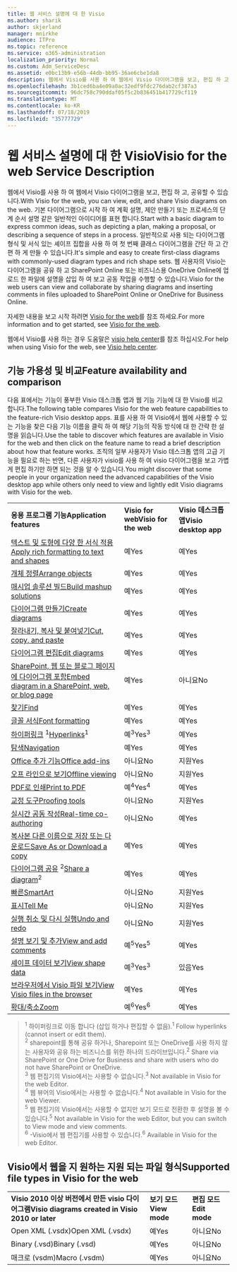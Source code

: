 ```yaml
---
title: 웹 서비스 설명에 대 한 Visio
ms.author: sharik
author: skjerland
manager: mnirkhe
audience: ITPro
ms.topic: reference
ms.service: o365-administration
localization_priority: Normal
ms.custom: Adm_ServiceDesc
ms.assetid: e0bc13b9-e56b-44db-bb95-36ae6cbe1da8
description: 웹에서 Visio를 사용 하 여 웹에서 Visio 다이어그램을 보고, 편집 하 고, 공유할 수 있습니다. 기본 다이어그램으로 시작 하 여 계획 설명, 제안 만들기 또는 프로세스의 단계 순서 설명 같은 일반적인 아이디어를 표현 합니다. 일반적으로 사용 되는 다이어그램 형식 및 서식 있는 셰이프 집합을 사용 하 여 첫 번째 클래스 다이어그램을 간단 하 고 간편 하 게 만들 수 있습니다. 웹 사용자의 Visio는 다이어그램을 공유 하 고 SharePoint Online 또는 비즈니스용 OneDrive Online에 업로드 한 파일에 설명을 삽입 하 여 보고 공동 작업을 수행할 수 있습니다.
ms.openlocfilehash: 3b1ced6ba4e09a0ac32edf9fdc276dab2cf387a3
ms.sourcegitcommit: 96dc758c790ddaf05f5c2b836451b417729cf119
ms.translationtype: MT
ms.contentlocale: ko-KR
ms.lasthandoff: 07/18/2019
ms.locfileid: "35777729"
---
```

# <a name="visio-for-the-web-service-description"></a><span data-ttu-id="16414-106">웹 서비스 설명에 대 한 Visio</span><span class="sxs-lookup"><span data-stu-id="16414-106">Visio for the web Service Description</span></span>

<span data-ttu-id="16414-107">웹에서 Visio를 사용 하 여 웹에서 Visio 다이어그램을 보고, 편집 하 고, 공유할 수 있습니다.</span><span class="sxs-lookup"><span data-stu-id="16414-107">With Visio for the web, you can view, edit, and share Visio diagrams on the web.</span></span> <span data-ttu-id="16414-108">기본 다이어그램으로 시작 하 여 계획 설명, 제안 만들기 또는 프로세스의 단계 순서 설명 같은 일반적인 아이디어를 표현 합니다.</span><span class="sxs-lookup"><span data-stu-id="16414-108">Start with a basic diagram to express common ideas, such as depicting a plan, making a proposal, or describing a sequence of steps in a process.</span></span> <span data-ttu-id="16414-109">일반적으로 사용 되는 다이어그램 형식 및 서식 있는 셰이프 집합을 사용 하 여 첫 번째 클래스 다이어그램을 간단 하 고 간편 하 게 만들 수 있습니다.</span><span class="sxs-lookup"><span data-stu-id="16414-109">It's simple and easy to create first-class diagrams with commonly-used diagram types and rich shape sets.</span></span> <span data-ttu-id="16414-110">웹 사용자의 Visio는 다이어그램을 공유 하 고 SharePoint Online 또는 비즈니스용 OneDrive Online에 업로드 한 파일에 설명을 삽입 하 여 보고 공동 작업을 수행할 수 있습니다.</span><span class="sxs-lookup"><span data-stu-id="16414-110">Visio for the web users can view and collaborate by sharing diagrams and inserting comments in files uploaded to SharePoint Online or OneDrive for Business Online.</span></span>
  
<span data-ttu-id="16414-111">자세한 내용을 보고 시작 하려면 [Visio for the web](https://products.office.com/en-US/visio/visio-online)를 참조 하세요.</span><span class="sxs-lookup"><span data-stu-id="16414-111">For more information and to get started, see [Visio for the web](https://products.office.com/en-US/visio/visio-online).</span></span>
  
<span data-ttu-id="16414-112">웹에서 Visio를 사용 하는 경우 도움말은 [visio help center](https://support.office.com/visio)를 참조 하십시오.</span><span class="sxs-lookup"><span data-stu-id="16414-112">For help when using Visio for the web, see [Visio help center](https://support.office.com/visio).</span></span>
  
## <a name="feature-availability-and-comparison"></a><span data-ttu-id="16414-113">기능 가용성 및 비교</span><span class="sxs-lookup"><span data-stu-id="16414-113">Feature availability and comparison</span></span>

<span data-ttu-id="16414-114">다음 표에서는 기능이 풍부한 Visio 데스크톱 앱과 웹 기능 기능에 대 한 Visio를 비교 합니다.</span><span class="sxs-lookup"><span data-stu-id="16414-114">The following table compares Visio for the web feature capabilities to the feature-rich Visio desktop apps.</span></span> <span data-ttu-id="16414-115">표를 사용 하 여 Visio에서 웹에 사용할 수 있는 기능을 찾은 다음 기능 이름을 클릭 하 여 해당 기능의 작동 방식에 대 한 간략 한 설명을 읽습니다.</span><span class="sxs-lookup"><span data-stu-id="16414-115">Use the table to discover which features are available in Visio for the web and then click on the feature name to read a brief description about how that feature works.</span></span> <span data-ttu-id="16414-116">조직의 일부 사용자가 Visio 데스크톱 앱의 고급 기능을 필요로 하는 반면, 다른 사용자가 visio를 사용 하 여 visio 다이어그램을 보고 가볍게 편집 하기만 하면 되는 것을 알 수 있습니다.</span><span class="sxs-lookup"><span data-stu-id="16414-116">You might discover that some people in your organization need the advanced capabilities of the Visio desktop app while others only need to view and lightly edit Visio diagrams with Visio for the web.</span></span> 
  
||||
|:-----|:-----|:-----|
|<span data-ttu-id="16414-117">**응용 프로그램 기능**</span><span class="sxs-lookup"><span data-stu-id="16414-117">**Application features**</span></span> <br/> |<span data-ttu-id="16414-118">**Visio for web**</span><span class="sxs-lookup"><span data-stu-id="16414-118">**Visio for the web**</span></span> <br/> |<span data-ttu-id="16414-119">**Visio 데스크톱 앱**</span><span class="sxs-lookup"><span data-stu-id="16414-119">**Visio desktop app**</span></span> <br/> |
|[<span data-ttu-id="16414-120">텍스트 및 도형에 다양 한 서식 적용</span><span class="sxs-lookup"><span data-stu-id="16414-120">Apply rich formatting to text and shapes</span></span>](visio-online.md#BM_1) <br/> |<span data-ttu-id="16414-121">예</span><span class="sxs-lookup"><span data-stu-id="16414-121">Yes</span></span>  <br/> |<span data-ttu-id="16414-122">예</span><span class="sxs-lookup"><span data-stu-id="16414-122">Yes</span></span>  <br/> |
|[<span data-ttu-id="16414-123">개체 정렬</span><span class="sxs-lookup"><span data-stu-id="16414-123">Arrange objects</span></span>](visio-online.md#BM_2) <br/> |<span data-ttu-id="16414-124">예</span><span class="sxs-lookup"><span data-stu-id="16414-124">Yes</span></span>  <br/> |<span data-ttu-id="16414-125">예</span><span class="sxs-lookup"><span data-stu-id="16414-125">Yes</span></span>  <br/> |
|[<span data-ttu-id="16414-126">매시업 솔루션 빌드</span><span class="sxs-lookup"><span data-stu-id="16414-126">Build mashup solutions</span></span>](visio-online.md#BM_3) <br/> |<span data-ttu-id="16414-127">예</span><span class="sxs-lookup"><span data-stu-id="16414-127">Yes</span></span>  <br/> |<span data-ttu-id="16414-128">예</span><span class="sxs-lookup"><span data-stu-id="16414-128">Yes</span></span>  <br/> |
|[<span data-ttu-id="16414-129">다이어그램 만들기</span><span class="sxs-lookup"><span data-stu-id="16414-129">Create diagrams</span></span>](visio-online.md#BM_4) <br/> |<span data-ttu-id="16414-130">예</span><span class="sxs-lookup"><span data-stu-id="16414-130">Yes</span></span>  <br/> |<span data-ttu-id="16414-131">예</span><span class="sxs-lookup"><span data-stu-id="16414-131">Yes</span></span>  <br/> |
|[<span data-ttu-id="16414-132">잘라내기, 복사 및 붙여넣기</span><span class="sxs-lookup"><span data-stu-id="16414-132">Cut, copy, and paste</span></span>](visio-online.md#BM_5) <br/> |<span data-ttu-id="16414-133">예</span><span class="sxs-lookup"><span data-stu-id="16414-133">Yes</span></span>  <br/> |<span data-ttu-id="16414-134">예</span><span class="sxs-lookup"><span data-stu-id="16414-134">Yes</span></span>  <br/> |
|[<span data-ttu-id="16414-135">다이어그램 편집</span><span class="sxs-lookup"><span data-stu-id="16414-135">Edit diagrams</span></span>](visio-online.md#BM_6) <br/> |<span data-ttu-id="16414-136">예</span><span class="sxs-lookup"><span data-stu-id="16414-136">Yes</span></span>  <br/> |<span data-ttu-id="16414-137">예</span><span class="sxs-lookup"><span data-stu-id="16414-137">Yes</span></span>  <br/> |
|[<span data-ttu-id="16414-138">SharePoint, 웹 또는 블로그 페이지에 다이어그램 포함</span><span class="sxs-lookup"><span data-stu-id="16414-138">Embed diagram in a SharePoint, web, or blog page</span></span>](visio-online.md#BM_7) <br/> |<span data-ttu-id="16414-139">예</span><span class="sxs-lookup"><span data-stu-id="16414-139">Yes</span></span>  <br/> |<span data-ttu-id="16414-140">아니요</span><span class="sxs-lookup"><span data-stu-id="16414-140">No</span></span>  <br/> |
|[<span data-ttu-id="16414-141">찾기</span><span class="sxs-lookup"><span data-stu-id="16414-141">Find</span></span>](visio-online.md#BM_8) <br/> |<span data-ttu-id="16414-142">예</span><span class="sxs-lookup"><span data-stu-id="16414-142">Yes</span></span>  <br/> |<span data-ttu-id="16414-143">예</span><span class="sxs-lookup"><span data-stu-id="16414-143">Yes</span></span>  <br/> |
|[<span data-ttu-id="16414-144">글꼴 서식</span><span class="sxs-lookup"><span data-stu-id="16414-144">Font formatting</span></span>](visio-online.md#BM_9) <br/> |<span data-ttu-id="16414-145">예</span><span class="sxs-lookup"><span data-stu-id="16414-145">Yes</span></span>  <br/> |<span data-ttu-id="16414-146">예</span><span class="sxs-lookup"><span data-stu-id="16414-146">Yes</span></span>  <br/> |
|<span data-ttu-id="16414-147">[하이퍼링크](visio-online.md#BM_10) <sup>1</sup></span><span class="sxs-lookup"><span data-stu-id="16414-147">[Hyperlinks](visio-online.md#BM_10)<sup>1</sup></span></span> <br/> |<span data-ttu-id="16414-148">예<sup>3</sup></span><span class="sxs-lookup"><span data-stu-id="16414-148">Yes<sup>3</sup></span></span> <br/> |<span data-ttu-id="16414-149">예</span><span class="sxs-lookup"><span data-stu-id="16414-149">Yes</span></span>  <br/> |
|[<span data-ttu-id="16414-150">탐색</span><span class="sxs-lookup"><span data-stu-id="16414-150">Navigation</span></span>](visio-online.md#BM_11) <br/> |<span data-ttu-id="16414-151">예</span><span class="sxs-lookup"><span data-stu-id="16414-151">Yes</span></span>  <br/> |<span data-ttu-id="16414-152">예</span><span class="sxs-lookup"><span data-stu-id="16414-152">Yes</span></span>  <br/> |
|[<span data-ttu-id="16414-153">Office 추가 기능</span><span class="sxs-lookup"><span data-stu-id="16414-153">Office add-ins</span></span>](visio-online.md#BM_12) <br/> |<span data-ttu-id="16414-154">아니요</span><span class="sxs-lookup"><span data-stu-id="16414-154">No</span></span>  <br/> |<span data-ttu-id="16414-155">지원</span><span class="sxs-lookup"><span data-stu-id="16414-155">Yes</span></span>  <br/> |
|[<span data-ttu-id="16414-156">오프 라인으로 보기</span><span class="sxs-lookup"><span data-stu-id="16414-156">Offline viewing</span></span>](visio-online.md#BM_13) <br/> |<span data-ttu-id="16414-157">아니요</span><span class="sxs-lookup"><span data-stu-id="16414-157">No</span></span>  <br/> |<span data-ttu-id="16414-158">지원</span><span class="sxs-lookup"><span data-stu-id="16414-158">Yes</span></span>  <br/> |
|[<span data-ttu-id="16414-159">PDF로 인쇄</span><span class="sxs-lookup"><span data-stu-id="16414-159">Print to PDF </span></span>](visio-online.md#BM_14) <br/> |<span data-ttu-id="16414-160">예<sup>4</sup></span><span class="sxs-lookup"><span data-stu-id="16414-160">Yes<sup>4</sup></span></span> <br/> |<span data-ttu-id="16414-161">예</span><span class="sxs-lookup"><span data-stu-id="16414-161">Yes</span></span>  <br/> |
|[<span data-ttu-id="16414-162">교정 도구</span><span class="sxs-lookup"><span data-stu-id="16414-162">Proofing tools</span></span>](visio-online.md#BM_15) <br/> |<span data-ttu-id="16414-163">아니요</span><span class="sxs-lookup"><span data-stu-id="16414-163">No</span></span>  <br/> |<span data-ttu-id="16414-164">지원</span><span class="sxs-lookup"><span data-stu-id="16414-164">Yes</span></span>  <br/> |
|[<span data-ttu-id="16414-165">실시간 공동 작성</span><span class="sxs-lookup"><span data-stu-id="16414-165">Real-time co-authoring</span></span>](visio-online.md#BM_16) <br/> |<span data-ttu-id="16414-166">아니요</span><span class="sxs-lookup"><span data-stu-id="16414-166">No</span></span>  <br/> |<span data-ttu-id="16414-167">예</span><span class="sxs-lookup"><span data-stu-id="16414-167">Yes</span></span>  <br/> |
|[<span data-ttu-id="16414-168">복사본 다른 이름으로 저장 또는 다운로드</span><span class="sxs-lookup"><span data-stu-id="16414-168">Save As or Download a copy</span></span>](visio-online.md#BM_17) <br/> |<span data-ttu-id="16414-169">예</span><span class="sxs-lookup"><span data-stu-id="16414-169">Yes</span></span>  <br/> |<span data-ttu-id="16414-170">예</span><span class="sxs-lookup"><span data-stu-id="16414-170">Yes</span></span>  <br/> |
|<span data-ttu-id="16414-171">[다이어그램 공유](visio-online.md#BM_18) <sup>2</sup></span><span class="sxs-lookup"><span data-stu-id="16414-171">[Share a diagram](visio-online.md#BM_18)<sup>2</sup></span></span> <br/> |<span data-ttu-id="16414-172">예</span><span class="sxs-lookup"><span data-stu-id="16414-172">Yes</span></span>  <br/> |<span data-ttu-id="16414-173">예</span><span class="sxs-lookup"><span data-stu-id="16414-173">Yes</span></span>  <br/> |
|[<span data-ttu-id="16414-174">빠른</span><span class="sxs-lookup"><span data-stu-id="16414-174">SmartArt</span></span>](visio-online.md#BM_19) <br/> |<span data-ttu-id="16414-175">아니요</span><span class="sxs-lookup"><span data-stu-id="16414-175">No</span></span>  <br/> |<span data-ttu-id="16414-176">지원</span><span class="sxs-lookup"><span data-stu-id="16414-176">Yes</span></span>  <br/> |
|[<span data-ttu-id="16414-177">표시</span><span class="sxs-lookup"><span data-stu-id="16414-177">Tell Me</span></span>](visio-online.md#BM_20) <br/> |<span data-ttu-id="16414-178">아니요</span><span class="sxs-lookup"><span data-stu-id="16414-178">No</span></span>  <br/> |<span data-ttu-id="16414-179">지원</span><span class="sxs-lookup"><span data-stu-id="16414-179">Yes</span></span>  <br/> |
|[<span data-ttu-id="16414-180">실행 취소 및 다시 실행</span><span class="sxs-lookup"><span data-stu-id="16414-180">Undo and redo</span></span>](visio-online.md#BM_21) <br/> |<span data-ttu-id="16414-181">아니요</span><span class="sxs-lookup"><span data-stu-id="16414-181">No</span></span>  <br/> |<span data-ttu-id="16414-182">지원</span><span class="sxs-lookup"><span data-stu-id="16414-182">Yes</span></span>  <br/> |
|[<span data-ttu-id="16414-183">설명 보기 및 추가</span><span class="sxs-lookup"><span data-stu-id="16414-183">View and add comments</span></span>](visio-online.md#BM_22) <br/> |<span data-ttu-id="16414-184">예<sup>5</sup></span><span class="sxs-lookup"><span data-stu-id="16414-184">Yes<sup>5</sup></span></span> <br/> |<span data-ttu-id="16414-185">예</span><span class="sxs-lookup"><span data-stu-id="16414-185">Yes</span></span>  <br/> |
|[<span data-ttu-id="16414-186">셰이프 데이터 보기</span><span class="sxs-lookup"><span data-stu-id="16414-186">View shape data</span></span>](visio-online.md#BM_23) <br/> |<span data-ttu-id="16414-187">예<sup>3</sup></span><span class="sxs-lookup"><span data-stu-id="16414-187">Yes<sup>3</sup></span></span> <br/> |<span data-ttu-id="16414-188">있음</span><span class="sxs-lookup"><span data-stu-id="16414-188">Yes</span></span>  <br/> |
|[<span data-ttu-id="16414-189">브라우저에서 Visio 파일 보기</span><span class="sxs-lookup"><span data-stu-id="16414-189">View Visio files in the browser</span></span>](visio-online.md#BM_24) <br/> |<span data-ttu-id="16414-190">예</span><span class="sxs-lookup"><span data-stu-id="16414-190">Yes</span></span>  <br/> |<span data-ttu-id="16414-191">예</span><span class="sxs-lookup"><span data-stu-id="16414-191">Yes</span></span>  <br/> |
|[<span data-ttu-id="16414-192">확대/축소</span><span class="sxs-lookup"><span data-stu-id="16414-192">Zoom</span></span>](visio-online.md#BM_25) <br/> |<span data-ttu-id="16414-193">예<sup>6</sup></span><span class="sxs-lookup"><span data-stu-id="16414-193">Yes<sup>6</sup></span></span> <br/> |<span data-ttu-id="16414-194">예</span><span class="sxs-lookup"><span data-stu-id="16414-194">Yes</span></span>  <br/> |
   
> <span data-ttu-id="16414-195"><sup>1</sup> 하이퍼링크로 이동 합니다 (삽입 하거나 편집할 수 없음).</span><span class="sxs-lookup"><span data-stu-id="16414-195"><sup>1</sup> Follow hyperlinks (cannot insert or edit them).</span></span> 
<br/><span data-ttu-id="16414-196"><sup>2</sup> sharepoint를 통해 공유 하거나, Sharepoint 또는 OneDrive를 사용 하지 않는 사용자와 공유 하는 비즈니스를 위한 하나의 드라이브입니다.</span><span class="sxs-lookup"><span data-stu-id="16414-196"><sup>2</sup> Share via SharePoint or One Drive for Business and share with users who do not have SharePoint or OneDrive.</span></span> 
<br/> <span data-ttu-id="16414-197"><sup>3</sup> 웹 편집기의 Visio에서는 사용할 수 없습니다.</span><span class="sxs-lookup"><span data-stu-id="16414-197"><sup>3</sup> Not available in Visio for the web Editor.</span></span>
<br/><span data-ttu-id="16414-198"><sup>4</sup> 웹 뷰어의 Visio에서는 사용할 수 없습니다.</span><span class="sxs-lookup"><span data-stu-id="16414-198"><sup>4</sup> Not available in Visio for the web Viewer.</span></span> 
<br/><span data-ttu-id="16414-199"><sup>5</sup> 웹 편집기의 Visio에서는 사용할 수 없지만 보기 모드로 전환한 후 설명을 볼 수 있습니다.</span><span class="sxs-lookup"><span data-stu-id="16414-199"><sup>5</sup> Not available in Visio for the web Editor, but you can switch to View mode and view comments.</span></span> 
<br/><span data-ttu-id="16414-200"><sup>6</sup> -Visio에서 웹 편집기를 사용할 수 있습니다.</span><span class="sxs-lookup"><span data-stu-id="16414-200"><sup>6</sup> Available in Visio for the web Editor.</span></span> 
  
## <a name="supported-file-types-in-visio-for-the-web"></a><span data-ttu-id="16414-201">Visio에서 웹을 지 원하는 지원 되는 파일 형식</span><span class="sxs-lookup"><span data-stu-id="16414-201">Supported file types in Visio for the web</span></span>

||||
|:-----|:-----|:-----|
|<span data-ttu-id="16414-202">**Visio 2010 이상 버전에서 만든 visio 다이어그램**</span><span class="sxs-lookup"><span data-stu-id="16414-202">**Visio diagrams created in Visio 2010 or later**</span></span> <br/> |<span data-ttu-id="16414-203">**보기 모드**</span><span class="sxs-lookup"><span data-stu-id="16414-203">**View mode**</span></span> <br/> |<span data-ttu-id="16414-204">**편집 모드**</span><span class="sxs-lookup"><span data-stu-id="16414-204">**Edit mode**</span></span> <br/> |
|<span data-ttu-id="16414-205">Open XML (.vsdx)</span><span class="sxs-lookup"><span data-stu-id="16414-205">Open XML (.vsdx)</span></span>  <br/> |<span data-ttu-id="16414-206">예</span><span class="sxs-lookup"><span data-stu-id="16414-206">Yes</span></span>  <br/> |<span data-ttu-id="16414-207">아니요</span><span class="sxs-lookup"><span data-stu-id="16414-207">No</span></span>  <br/> |
|<span data-ttu-id="16414-208">Binary (.vsd)</span><span class="sxs-lookup"><span data-stu-id="16414-208">Binary (.vsd)</span></span>  <br/> |<span data-ttu-id="16414-209">예</span><span class="sxs-lookup"><span data-stu-id="16414-209">Yes</span></span>  <br/> |<span data-ttu-id="16414-210">아니요</span><span class="sxs-lookup"><span data-stu-id="16414-210">No</span></span>  <br/> |
|<span data-ttu-id="16414-211">매크로 (vsdm)</span><span class="sxs-lookup"><span data-stu-id="16414-211">Macro (.vsdm)</span></span>  <br/> |<span data-ttu-id="16414-212">예</span><span class="sxs-lookup"><span data-stu-id="16414-212">Yes</span></span>  <br/> |<span data-ttu-id="16414-213">아니요</span><span class="sxs-lookup"><span data-stu-id="16414-213">No</span></span>  <br/> |
   

